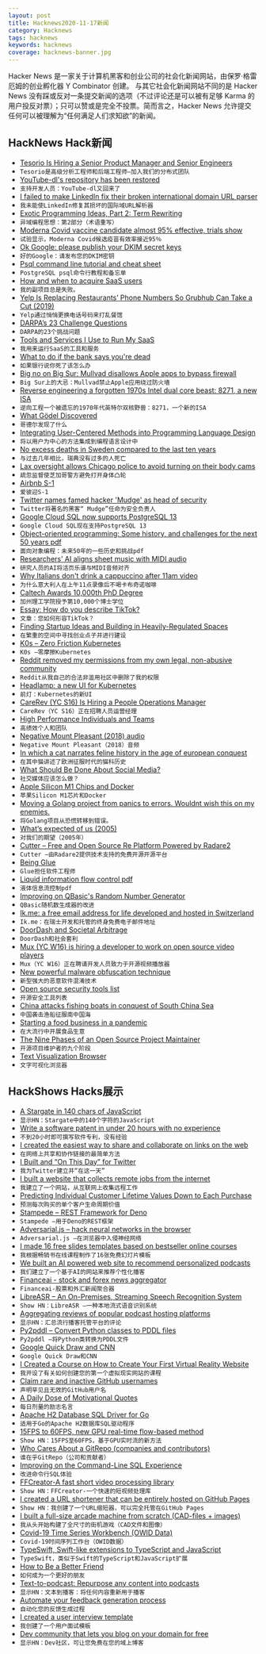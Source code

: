 ```yaml
---
layout: post
title: Hacknews2020-11-17新闻
category: Hacknews
tags: hacknews
keywords: hacknews
coverage: hacknews-banner.jpg
---
```


Hacker News 是一家关于计算机黑客和创业公司的社会化新闻网站，由保罗·格雷厄姆的创业孵化器 Y Combinator 创建。
与其它社会化新闻网站不同的是 Hacker News 没有踩或反对一条提交新闻的选项（不过评论还是可以被有足够 Karma 的用户投反对票）；只可以赞或是完全不投票。简而言之，Hacker News 允许提交任何可以被理解为“任何满足人们求知欲”的新闻。

## HackNews Hack新闻


- [Tesorio Is Hiring a Senior Product Manager and Senior Engineers](https://www.tesorio.com/careers#job-openings)
- `Tesorio是高级分析工程师和后端工程师–加入我们的分布式团队`
- [YouTube-dl's repository has been restored](https://github.blog/2020-11-16-standing-up-for-developers-youtube-dl-is-back/)
- `支持开发人员：YouTube-dl又回来了`
- [I failed to make LinkedIn fix their broken international domain URL parser](https://helmstedt.dk/2020/11/how-i-failed-to-make-linkedin-fix-their-broken-url-parser-for-international-domain-names/)
- `我未能使LinkedIn修复其损坏的国际域URL解析器`
- [Exotic Programming Ideas, Part 2: Term Rewriting](https://www.stephendiehl.com/posts/exotic02.html)
- `异域编程思想：第2部分（术语重写）`
- [Moderna Covid vaccine candidate almost 95% effective, trials show](https://www.theguardian.com/world/2020/nov/16/moderna-covid-vaccine-candidate-almost-95-effective-trials-show)
- `试验显示，Moderna Covid候选疫苗有效率接近95％`
- [Ok Google: please publish your DKIM secret keys](https://blog.cryptographyengineering.com/2020/11/16/ok-google-please-publish-your-dkim-secret-keys/)
- `好的Google：请发布您的DKIM密钥`
- [Psql command line tutorial and cheat sheet](https://tomcam.github.io/postgres/)
- `PostgreSQL psql命令行教程和备忘单`
- [How and when to acquire SaaS users](https://www.themvpsprint.com/p/how-and-when-to-acquire-saas-users)
- `我的副项目总是失败。`
- [Yelp Is Replacing Restaurants’ Phone Numbers So Grubhub Can Take a Cut (2019)](https://www.vice.com/en/article/wjwebw/yelp-is-sneakily-replacing-restaurants-phone-numbers-so-grubhub-can-take-a-cut)
- `Yelp通过悄悄更换电话号码来打乱餐馆`
- [DARPA’s 23 Challenge Questions](https://compmath.wordpress.com/about/10-the-big-picture-darpas-23-challenge-questions/)
- `DARPA的23个挑战问题`
- [Tools and Services I Use to Run My SaaS](https://jake.nyc/words/tools-and-services-i-use-to-run-my-saas/)
- `我用来运行SaaS的工具和服务`
- [What to do if the bank says you're dead](https://themarkup.org/ask-the-markup/2020/08/18/what-to-do-if-the-bank-says-youre-dead)
- `如果银行说你死了该怎么办`
- [Big no on Big Sur: Mullvad disallows Apple apps to bypass firewall](https://mullvad.net/en/blog/2020/11/16/big-no-big-sur-mullvad-disallows-apple-apps-bypass-firewall/)
- `Big Sur上的大忌：Mullvad禁止Apple应用绕过防火墙`
- [Reverse engineering a forgotten 1970s Intel dual core beast: 8271, a new ISA](https://scarybeastsecurity.blogspot.com/2020/11/reverse-engineering-forgotten-1970s.html)
- `逆向工程一个被遗忘的1970年代英特尔双核野兽：8271，一个新的ISA`
- [What Gödel Discovered](https://stopa.io/post/269)
- `哥德尔发现了什么`
- [Integrating User-Centered Methods into Programming Language Design](https://arxiv.org/abs/1912.04719)
- `将以用户为中心的方法集成到编程语言设计中`
- [No excess deaths in Sweden compared to the last ten years](https://www.statista.com/statistics/525353/sweden-number-of-deaths/)
- `与过去几年相比，瑞典没有过多的人死亡`
- [Lax oversight allows Chicago police to avoid turning on their body cams](https://storymaps.arcgis.com/stories/3603ef8cc492488c847cffbe03ad0f1d)
- `疏忽监督使芝加哥警方避免打开身体凸轮`
- [Airbnb S-1](https://www.sec.gov/Archives/edgar/data/1559720/000119312520294801/d81668ds1.htm)
- `爱彼迎S-1`
- [Twitter names famed hacker 'Mudge' as head of security](https://www.reuters.com/article/idUSKBN27W2MB)
- `Twitter将著名的黑客“ Mudge”任命为安全负责人`
- [Google Cloud SQL now supports PostgreSQL 13](https://cloud.google.com/blog/products/databases/cloud-sql-database-service-adds-postgresql-13)
- `Google Cloud SQL现在支持PostgreSQL 13`
- [Object-oriented programming: Some history, and challenges for the next 50 years pdf](http://web.cecs.pdx.edu/~black/publications/O-JDahl.pdf)
- `面向对象编程：未来50年的一些历史和挑战pdf`
- [Researchers’ AI aligns sheet music with MIDI audio](https://venturebeat.com/2020/07/22/researchers-ai-aligns-sheet-music-with-midi-audio/)
- `研究人员的AI将活页乐谱与MIDI音频对齐`
- [Why Italians don't drink a cappuccino after 11am video](https://www.youtube.com/watch?v=7mIcIVCnTrY)
- `为什么意大利人在上午11点录像后不喝卡布奇诺咖啡`
- [Caltech Awards 10,000th PhD Degree](https://www.caltech.edu/about/news/caltech-awards-10000th-phd-degree-during-october-conferral-students-impacted-pandemic)
- `加州理工学院授予第10,000个博士学位`
- [Essay: How do you describe TikTok?](https://kylechayka.substack.com/p/essay-how-do-you-describe-tiktok)
- `文章：您如何形容TikTok？`
- [Finding Startup Ideas and Building in Heavily-Regulated Spaces](https://firstround.com/review/finding-startup-ideas-and-building-in-heavily-regulated-spaces-lessons-from-cash-app-and-carbon-health/)
- `在繁重的空间中寻找创业点子并进行建设`
- [K0s – Zero Friction Kubernetes](https://github.com/k0sproject/k0s)
- `K0s –零摩擦Kubernetes`
- [Reddit removed my permissions from my own legal, non-abusive community](item?id=25118802)
- `Reddit从我自己的合法非滥用社区中删除了我的权限`
- [Headlamp: a new UI for Kubernetes](https://kinvolk.io/blog/2020/11/shining-a-light-on-the-kubernetes-user-experience-with-headlamp/)
- `前灯：Kubernetes的新UI`
- [CareRev (YC S16) Is Hiring a People Operations Manager](https://grnh.se/e66c35f63us)
- `CareRev（YC S16）正在招聘人员运营经理`
- [High Performance Individuals and Teams](https://pablasso.com/high-performance-individuals-and-teams/)
- `高绩效个人和团队`
- [Negative Mount Pleasant (2018) audio](https://gimletmedia.com/shows/reply-all/wbhjwd)
- `Negative Mount Pleasant（2018）音频`
- [In which a cat narrates feline history in the age of european conquest](https://lithub.com/in-which-a-cat-narrates-feline-history-in-the-age-of-european-conquest/)
- `在其中猫讲述了欧洲征服时代的猫科历史`
- [What Should Be Done About Social Media?](https://cacm.acm.org/magazines/2020/11/248188-what-should-be-done-about-social-media/fulltext)
- `社交媒体应该怎么做？`
- [Apple Silicon M1 Chips and Docker](https://www.docker.com/blog/apple-silicon-m1-chips-and-docker/)
- `苹果Silicon M1芯片和Docker`
- [Moving a Golang project from panics to errors. Wouldnt wish this on my enemies.](https://www.dolthub.com/blog/2020-11-16-panics-to-errors/)
- `将Golang项目从恐慌转移到错误。`
- [What’s expected of us (2005)](https://www.nature.com/articles/436150a)
- `对我们的期望（2005年）`
- [Cutter – Free and Open Source Re Platform Powered by Radare2](https://cutter.re/)
- `Cutter –由Radare2提供技术支持的免费开源开源平台`
- [Being Glue](https://noidea.dog/glue)
- `Glue担任软件工程师`
- [Liquid information flow control pdf](https://cseweb.ucsd.edu/~npolikarpova/publications/icfp20-lifty.pdf)
- `液体信息流控制pdf`
- [Improving on QBasic's Random Number Generator](https://nullprogram.com/blog/2020/11/17/)
- `QBasic随机数生成器的改进`
- [Ik.me: a free email address for life developed and hosted in Switzerland](https://www.infomaniak.com/en/free-email)
- `Ik.me：在瑞士开发和托管的终身免费电子邮件地址`
- [DoorDash and Societal Arbitrage](https://themargins.substack.com/p/doordash-and-societal-arbitrage)
- `DoorDash和社会套利`
- [Mux (YC W16) is hiring a developer to work on open source video players](https://mux.com/jobs?hnj=player)
- `Mux（YC W16）正在聘请开发人员致力于开源视频播放器`
- [New powerful malware obfuscation technique](https://ieeexplore.ieee.org/stamp/stamp.jsp?tp=&arnumber=9186656)
- `新型强大的恶意软件混淆技术`
- [Open source security tools list](https://github.com/Penetrum-Security/Security-List)
- `开源安全工具列表`
- [China attacks fishing boats in conquest of South China Sea](https://www.latimes.com/world-nation/story/2020-11-12/china-attacks-fishing-boats-in-conquest-of-south-china-sea)
- `中国袭击渔船征服南中国海`
- [Starting a food business in a pandemic](https://firstprincipleskitchen.substack.com/p/always-start-a-food-business)
- `在大流行中开展食品生意`
- [The Nine Phases of an Open Source Project Maintainer](https://nibblestew.blogspot.com/2020/11/the-nine-phases-of-open-source-project.html)
- `开源项目维护者的九个阶段`
- [Text Visualization Browser](https://textvis.lnu.se/)
- `文字可视化浏览器`


## HackShows Hacks展示

- [ A Stargate in 140 chars of JavaScript](https://www.dwitter.net/d/20584)
- `显示HN：Stargate中的140个字符的JavaScript`
- [ Write a software patent in under 20 hours with no experience](https://zerotopatent.teachable.com/p/how-to-write-a-software-patent-in-under-20-hours-with-0-experience)
- `不到20小时即可撰写软件专利，没有经验`
- [ I created the easiest way to share and collaborate on links on the web](http://seelink.app)
- `在网络上共享和协作链接的最简单方法`
- [ I Built and “On This Day” for Twitter](https://shkspr.mobi/blog/2020/11/introducing-on-this-day-in-twistory/)
- `我为Twitter建立并“在这一天”`
- [ I built a website that collects remote jobs from the internet](https://remoted.xyz)
- `我建立了一个网站，从互联网上收集远程工作`
- [ Predicting Individual Customer Lifetime Values Down to Each Purchase](https://www.revenueforesight.com/)
- `预测每次购买的单个客户生命周期价值`
- [ Stampede – REST Framework for Deno](https://github.com/bashovski/stampede)
- `Stampede –用于Deno的REST框架`
- [ Adversarial.js – hack neural networks in the browser](https://kennysong.github.io/adversarial.js)
- `Adversarial.js –在浏览器中入侵神经网络`
- [ I made 16 free slides templates based on bestseller online courses](https://slideslist.com/about)
- `我根据畅销书在线课程制作了16张免费幻灯片模板`
- [ We built an AI powered web site to recommend personalized podcasts](https://www.podnods.com/)
- `我们建立了一个基于AI的网站来推荐个性化播客`
- [ Financeai - stock and forex news aggregator](https://financeai.com)
- `Financeai-股票和外汇新闻聚合器`
- [ LibreASR – An On-Premises, Streaming Speech Recognition System](https://github.com/iceychris/LibreASR)
- `Show HN：LibreASR –一种本地流式语音识别系统`
- [ Aggregating reviews of popular podcast hosting platforms](https://podcasthosting.review/)
- `显示HN：汇总流行播客托管平台的评论`
- [ Py2pddl – Convert Python classes to PDDL files](https://github.com/remykarem/py2pddl)
- `Py2pddl –将Python类转换为PDDL文件`
- [ Google Quick Draw and CNN](https://medium.com/towards-artificial-intelligence/introduction-to-cnns-without-using-mnist-ea62040341d0)
- `Google Quick Draw和CNN`
- [ I Created a Course on How to Create Your First Virtual Reality Website](https://learn.metavly.com/)
- `我开设了有关如何创建您的第一个虚拟现实网站的课程`
- [ Claim rare and inactive GitHub usernames](https://github.com/terror/usernames)
- `声明罕见且无效的GitHub用户名`
- [ A Daily Dose of Motivational Quotes](https://play.google.com/store/apps/details?id=com.idnan.motivation)
- `每日剂量的励志名言`
- [ Apache H2 Database SQL Driver for Go](https://github.com/jmrobles/h2go)
- `适用于Go的Apache H2数据库SQL驱动程序`
- [ 15FPS to 60FPS, new GPU real-time flow-based method](https://www.youtube.com/watch?v=lqtqmP46LaA)
- `Show HN：15FPS至60FPS，基于GPU实时流的新方法`
- [ Who Cares About a GitRepo (companies and contributors)](https://github.com/nimakaviani/github-contributors)
- `谁在乎GitRepo（公司和贡献者）`
- [ Improving on the Command-Line SQL Experience](https://medium.com/@muhmud.ahmad/improving-on-the-command-line-sql-experience-48c2b544c71b)
- `改进命令行SQL体验`
- [ FFCreator-A fast short video processing library](https://github.com/tnfe/FFCreator)
- `Show HN：FFCreator-一个快速的短视频处理库`
- [ I created a URL shortener that can be entirely hosted on GitHub Pages](https://github.com/nelsontky/gh-pages-url-shortener)
- `Show HN：我创建了一个URL缩短器，可以完全托管在GitHub Pages`
- [ I built a full-size arcade machine from scratch (CAD-files + images)](https://github.com/maxvfischer/DIY-arcade)
- `我从头开始构建了全尺寸的街机游戏（CAD文件和图像）`
- [ Covid-19 Time Series Workbench (OWID Data)](https://info.qaware.de/software-ekg-covid-edition)
- `Covid-19时间序列工作台（OWID数据）`
- [ TypeSwift, Swift-like extensions to TypeScript and JavaScript](https://www.npmjs.com/package/typeswift)
- `TypeSwift，类似于Swift的TypeScript和JavaScript扩展`
- [ How to Be a Better Friend](https://www.callyourfriends.io)
- `如何成为一个更好的朋友`
- [ Text-to-podcast: Repurpose any content into podcasts](https://www.narratedbypoise.com/)
- `显示HN：文本到播客：将任何内容重新用于播客`
- [ Automate your feedback generation process](https://hellozest.io/)
- `自动化您的反馈生成过程`
- [ I created a user interview template](https://www.userinterviewexchange.com/blog/user-interview-template)
- `我创建了一个用户面试模板`
- [ Dev community that lets you blog on your domain for free](https://hashnode.com)
- `显示HN：Dev社区，可让您免费在您的域上博客`

